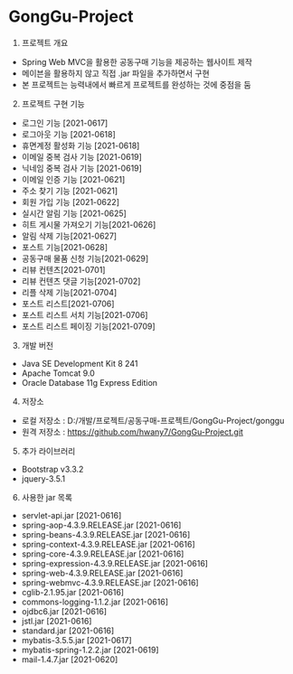 # GongGu-Project

1. 프로젝트 개요
- Spring Web MVC을 활용한 공동구매 기능을 제공하는 웹사이트 제작
- 메이븐을 활용하지 않고 직접 .jar 파일을 추가하면서 구현
- 본 프로젝트는 능력내에서 빠르게 프로젝트를 완성하는 것에 중점을 둠

2. 프로젝트 구현 기능
- 로그인 기능 [2021-0617]
- 로그아웃 기능 [2021-0618]
- 휴면계정 활성화 기능 [2021-0618]
- 이메일 중복 검사 기능 [2021-0619]
- 닉네임 중복 검사 기능 [2021-0619]
- 이메일 인증 기능 [2021-0621]
- 주소 찾기 기능 [2021-0621]
- 회원 가입 기능 [2021-0622]
- 실시간 알림 기능 [2021-0625]
- 히트 게시물 가져오기 기능[2021-0626]
- 알림 삭제 기능[2021-0627]
- 포스트 기능[2021-0628]
- 공동구매 물품 신청 기능[2021-0629]
- 리뷰 컨텐츠[2021-0701]
- 리뷰 컨텐츠 댓글 기능[2021-0702]
- 리플 삭제 기능[2021-0704]
- 포스트 리스트[2021-0706]
- 포스트 리스트 서치 기능[2021-0706]
- 포스트 리스트 페이징 기능[2021-0709]

3. 개발 버전
- Java SE Development Kit 8 241
- Apache Tomcat 9.0
- Oracle Database 11g Express Edition

4. 저장소
- 로컬 저장소 : D:/개발/프로젝트/공동구매-프로젝트/GongGu-Project/gonggu
- 원격 저장소 : https://github.com/hwany7/GongGu-Project.git

5. 추가 라이브러리
- Bootstrap v3.3.2
- jquery-3.5.1

6. 사용한 jar 목록
- servlet-api.jar [2021-0616]
- spring-aop-4.3.9.RELEASE.jar [2021-0616] 
- spring-beans-4.3.9.RELEASE.jar [2021-0616] 
- spring-context-4.3.9.RELEASE.jar [2021-0616]
- spring-core-4.3.9.RELEASE.jar [2021-0616]
- spring-expression-4.3.9.RELEASE.jar [2021-0616]
- spring-web-4.3.9.RELEASE.jar [2021-0616]
- spring-webmvc-4.3.9.RELEASE.jar [2021-0616]
- cglib-2.1.95.jar [2021-0616]
- commons-logging-1.1.2.jar [2021-0616]
- ojdbc6.jar [2021-0616]
- jstl.jar [2021-0616]
- standard.jar [2021-0616]
- mybatis-3.5.5.jar [2021-0617]
- mybatis-spring-1.2.2.jar [2021-0619]
- mail-1.4.7.jar [2021-0620]